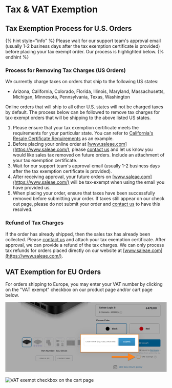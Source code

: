 # Tax & VAT Exemption

## Tax Exemption Process for U.S. Orders

{% hint style="info" %}
Please wait for our support team's approval email (usually 1-2 business days after the tax exemption certificate is provided) before placing your tax exempt order. Our process is highlighted below.
{% endhint %}

### Process for Removing Tax Charges (US Orders)

We currently charge taxes on orders that ship to the following US states:

* Arizona, California, Colorado, Florida, Illinois, Maryland, Massachusetts, Michigan, Minnesota, Pennsylvania, Texas, Washington

Online orders that will ship to all other U.S. states will not be charged taxes by default. The process below can be followed to remove tax charges for tax-exempt orders that will be shipping to the above listed US states.

1. Please ensure that your tax exemption certificate meets the requirements for your particular state. You can refer to [California's Resale Certificate Requirements](https://www.taxes.ca.gov/Sales\_and\_Use\_Tax/ResaleCertificate.html) as an example.
2. Before placing your online order at [www.saleae.com](https://www.saleae.com/), please [contact us](https://contact.saleae.com/hc/en-us/requests/new) and let us know you would like sales tax removed on future orders. Include an attachment of your tax exemption certificate.
3. Wait for our support team's approval email (usually 1-2 business days after the tax exemption certificate is provided).
4. After receiving approval, your future orders on [www.saleae.com](https://www.saleae.com/) will be tax-exempt when using the email you have provided us.
5. When placing your order, ensure that taxes have been successfully removed before submitting your order. If taxes still appear on our check out page, please do not submit your order and [contact us](https://contact.saleae.com/hc/en-us/requests/new) to have this resolved.

### Refund of Tax Charges

If the order has already shipped, then the sales tax has already been collected. Please [contact us](https://contact.saleae.com/hc/en-us/requests/new) and attach your tax exemption certificate. After approval, we can provide a refund of the tax charges. We can only process tax refunds for orders placed directly on our website at [www.saleae.com](https://www.saleae.com/).

## VAT Exemption for EU Orders

For orders shipping to Europe, you may enter your VAT number by clicking on the "VAT exempt" checkbox on our product page and/or cart page below.

![VAT exempt checkbox on the product page](<../.gitbook/assets/Screen Shot 2022-08-03 at 3.15.29 PM.png>)

![VAT exempt checkbox on the cart page](<../.gitbook/assets/Screen Shot 2020-11-18 at 10.54.53 PM.png>)



